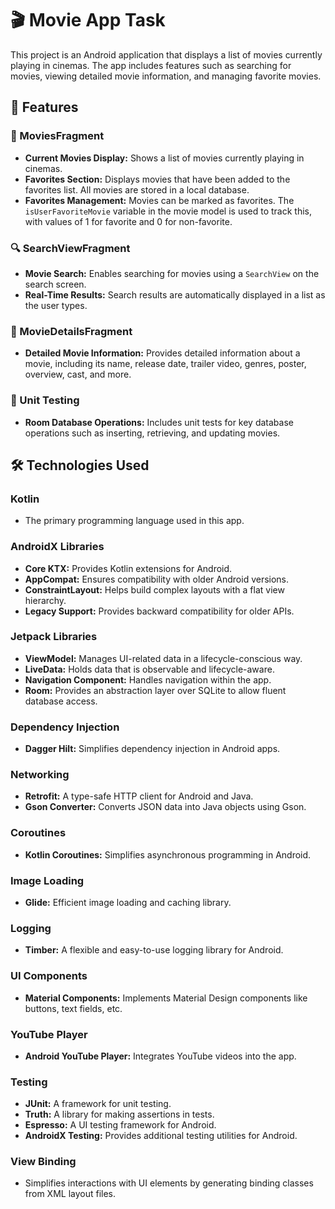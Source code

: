 # 🎬 Movie App Task

This project is an Android application that displays a list of movies currently playing in cinemas. The app includes features such as searching for movies, viewing detailed movie information, and managing favorite movies.

## 📱 Features

### 🎥 MoviesFragment
- **Current Movies Display:** Shows a list of movies currently playing in cinemas.
- **Favorites Section:** Displays movies that have been added to the favorites list. All movies are stored in a local database.
- **Favorites Management:** Movies can be marked as favorites. The `isUserFavoriteMovie` variable in the movie model is used to track this, with values of 1 for favorite and 0 for non-favorite.

### 🔍 SearchViewFragment
- **Movie Search:** Enables searching for movies using a `SearchView` on the search screen.
- **Real-Time Results:** Search results are automatically displayed in a list as the user types.

### 📝 MovieDetailsFragment
- **Detailed Movie Information:** Provides detailed information about a movie, including its name, release date, trailer video, genres, poster, overview, cast, and more.

### 🧪 Unit Testing
- **Room Database Operations:** Includes unit tests for key database operations such as inserting, retrieving, and updating movies.

## 🛠️ Technologies Used

### Kotlin
- The primary programming language used in this app.

### AndroidX Libraries
- **Core KTX:** Provides Kotlin extensions for Android.
- **AppCompat:** Ensures compatibility with older Android versions.
- **ConstraintLayout:** Helps build complex layouts with a flat view hierarchy.
- **Legacy Support:** Provides backward compatibility for older APIs.

### Jetpack Libraries
- **ViewModel:** Manages UI-related data in a lifecycle-conscious way.
- **LiveData:** Holds data that is observable and lifecycle-aware.
- **Navigation Component:** Handles navigation within the app.
- **Room:** Provides an abstraction layer over SQLite to allow fluent database access.

### Dependency Injection
- **Dagger Hilt:** Simplifies dependency injection in Android apps.

### Networking
- **Retrofit:** A type-safe HTTP client for Android and Java.
- **Gson Converter:** Converts JSON data into Java objects using Gson.

### Coroutines
- **Kotlin Coroutines:** Simplifies asynchronous programming in Android.

### Image Loading
- **Glide:** Efficient image loading and caching library.

### Logging
- **Timber:** A flexible and easy-to-use logging library for Android.

### UI Components
- **Material Components:** Implements Material Design components like buttons, text fields, etc.

### YouTube Player
- **Android YouTube Player:** Integrates YouTube videos into the app.

### Testing
- **JUnit:** A framework for unit testing.
- **Truth:** A library for making assertions in tests.
- **Espresso:** A UI testing framework for Android.
- **AndroidX Testing:** Provides additional testing utilities for Android.

### View Binding
- Simplifies interactions with UI elements by generating binding classes from XML layout files.
